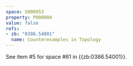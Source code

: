 ```yaml
---
space: S000053
property: P000004
value: false
refs:
- zb: "0386.54001"
  name: Counterexamples in Topology
---
```


See item #5 for space #61 in {{zb:0386.54001}}.
